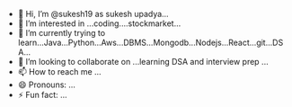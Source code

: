 - 👋 Hi, I’m @sukesh19 as sukesh upadya...
- 👀 I’m interested in ...coding....stockmarket...
- 🌱 I’m currently trying to learn...Java...Python...Aws...DBMS...Mongodb...Nodejs...React...git...DSA...
- 💞️ I’m looking to collaborate on ...learning DSA and interview prep ...
- 📫 How to reach me ...
- 😄 Pronouns: ...
- ⚡ Fun fact: ...

<!---
sukesh19/sukesh19 is a ✨ special ✨ repository because its `README.md` (this file) appears on your GitHub profile.
You can click the Preview link to take a look at your changes.
--->
